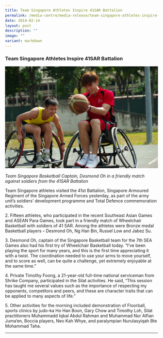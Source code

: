 ```yaml
---
title: Team Singapore Athletes Inspire 41SAR Battalion
permalink: /media-centre/media-release/team-singapore-athletes-inspire-41sar-battalion/
date: 2014-02-14
layout: post
description: ""
image: ""
variant: markdown
---
```

### **Team Singapore Athletes Inspire 41SAR Battalion**

![1 TEAM SINGAPORE with 41SAR 1350x900](/images/Media%20Centre/Media%20Release/2014/February/1%20TEAM%20SINGAPORE%20with%2041SAR%201350x900.jpeg)

_Team Singapore Basketball Captain, Desmond Oh in a friendly match against soldiers from the 41SAR Battalion_

Team Singapore athletes visited the 41st Battalion, Singapore Armoured Regiment of the Singapore Armed Forces yesterday, as part of the army unit’s soldiers’ development programme and Total Defence commemoration activities.

2\. Fifteen athletes, who participated in the recent Southeast Asian Games and ASEAN Para Games, took part in a friendly match of Wheelchair Basketball with soldiers of 41 SAR. Among the athletes were Bronze medal Basketball players – Desmond Oh, Ng Han Bin, Russel Low and Jabez Su.

3\. Desmond Oh, captain of the Singapore Basketball team for the 7th SEA Games also had his first try of Wheelchair Basketball today. “I’ve been playing the sport for many years, and this is the first time appreciating it with a twist. The coordination needed to use your arms to move yourself, and to score as well, can be quite a challenge, yet extremely enjoyable at the same time.”

4\. Private Timothy Foong, a 21-year-old full-time national serviceman from Shrike Company, participated in the Silat activities. He said, “This session has taught me several values such as the importance of respecting my opponents, competitors and peers, and these are character traits that can be applied to many aspects of life.”

5\. Other activities for the morning included demonstration of Floorball, sports clinics by judo-ka Ho Han Boon, Gary Chow and Timothy Loh, Silat practitioners Muhammadd Iqbal Abdul Rahman and Muhammad Nur Alfian Juma’en, Boccia players, Neo Kah Whye, and paralympian Nurulasyiqah Bte Mohammad Taha.

---
